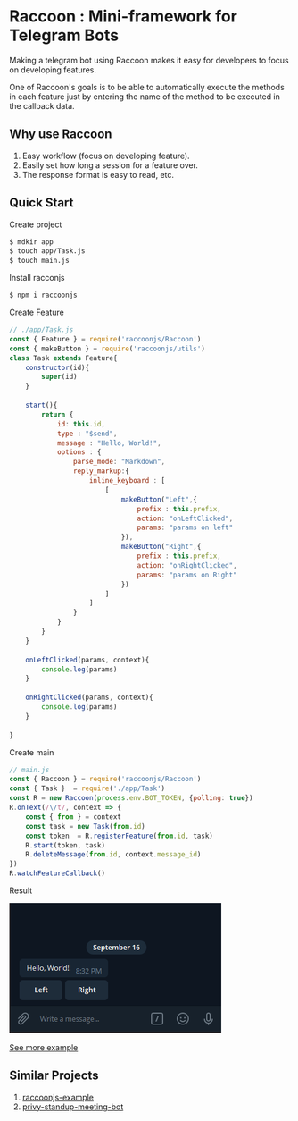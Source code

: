 
# Raccoon : Mini-framework for Telegram Bots

Making a telegram bot using Raccoon makes it easy for developers to focus on developing features. 

One of Raccoon's goals is to be able to automatically execute the methods in each feature just by entering the name of the method to be executed in the callback data.

## Why use Raccoon

1. Easy workflow (focus on developing feature).
2. Easily set how long a session for a feature over.
3. The response format is easy to read, etc.

## Quick Start

Create project

```bash
$ mdkir app
$ touch app/Task.js
$ touch main.js
```
Install racconjs

```bash
$ npm i raccoonjs
```

Create Feature

```js
// ./app/Task.js
const { Feature } = require('raccoonjs/Raccoon')
const { makeButton } = require('raccoonjs/utils')
class Task extends Feature{
    constructor(id){
        super(id)
    }

    start(){
        return {
            id: this.id,
            type : "$send",
            message : "Hello, World!",
            options : {
                parse_mode: "Markdown",
                reply_markup:{
                    inline_keyboard : [
                        [
                            makeButton("Left",{
                                prefix : this.prefix,
                                action: "onLeftClicked",
                                params: "params on left"
                            }),
                            makeButton("Right",{
                                prefix : this.prefix,
                                action: "onRightClicked",
                                params: "params on Right"
                            })
                        ]
                    ]
                }
            }
        }
    }

    onLeftClicked(params, context){
        console.log(params)
    }

    onRightClicked(params, context){
        console.log(params)
    }

}
```
Create main

```js
// main.js
const { Raccoon } = require('raccoonjs/Raccoon')
const { Task }  = require('./app/Task')
const R = new Raccoon(process.env.BOT_TOKEN, {polling: true})
R.onText(/\/t/, context => {
    const { from } = context
    const task = new Task(from.id)
    const token  = R.registerFeature(from.id, task)
    R.start(token, task)
    R.deleteMessage(from.id, context.message_id)
})
R.watchFeatureCallback()
```
Result

<img src="./images/response.png">

[See more example](https://github.com/josestg/raccoonjs-example)

## Similar Projects
1. [raccoonjs-example](https://github.com/josestg/raccoonjs-example)
2. [privy-standup-meeting-bot](https://github.com/mtfiqh/privy-standup-meeting-bot)






